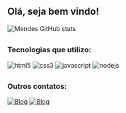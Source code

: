 ## Olá, seja bem vindo!

![Mendes GitHub stats](https://github-readme-stats.vercel.app/api?username=vicmendesx&show_icons=true&theme=tokyonight)

##

### Tecnologias que utilizo:
<div style="display: inline_block"> 
    <img aling="center" alt="html5" src="https://img.shields.io/badge/HTML5-E34F26?style=for-the-badge&logo=html5&logoColor=white"/>
    <img aling="center" alt="css3" src="https://img.shields.io/badge/CSS3-1572B6?style=for-the-badge&logo=css3&logoColor=white"/>
    <img aling="center" alt="javascript" src="https://img.shields.io/badge/JavaScript-F7DF1E?style=for-the-badge&logo=javascript&logoColor=black"/>
    <img alt="nodejs" src="https://img.shields.io/badge/Node.js-43853D?style=for-the-badge&logo=node.js&logoColor=white">
  
</div>

##

### Outros contatos:
[![Blog](https://img.shields.io/badge/LinkedIn-0077B5?style=for-the-badge&logo=linkedin&logoColor=white)](www.linkedin.com/in/victoriamendesx)
[![Blog](https://img.shields.io/badge/Gmail-D14836?style=for-the-badge&logo=gmail&logoColor=white)](victoriamendes3002@gmail.com)

